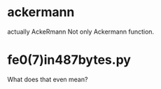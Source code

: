 # ackermann
actually AckeRmann
Not only Ackermann function.
# fe0(7)in487bytes.py
What does that even mean?
